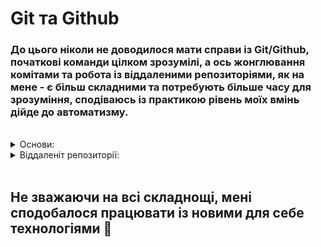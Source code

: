# Git та Github

### До цього ніколи не доводилося мати справи із Git/Github, початкові команди цілком зрозумілі, а ось жонглювання комітами та робота із віддаленими репозиторіями, як на мене - є більш складними та потребують більше часу для зрозуміння, сподіваюсь із практикою рівень моїх вмінь дійде до автоматизму.

<br>
<details>
<summary>Основи:</summary>

![screenshot](./%D0%A1%D0%BD%D0%B8%D0%BC%D0%BE%D0%BA1.JPG)

</details>

<details>

<summary>Віддаленіт репозиторії:</summary>

![screenshot](%D0%A1%D0%BD%D0%B8%D0%BC%D0%BE%D0%BA2.JPG)

</details>
<br>

## Не зважаючи на всі складнощі, мені сподобалося працювати із новими для себе технологіями 🙂
